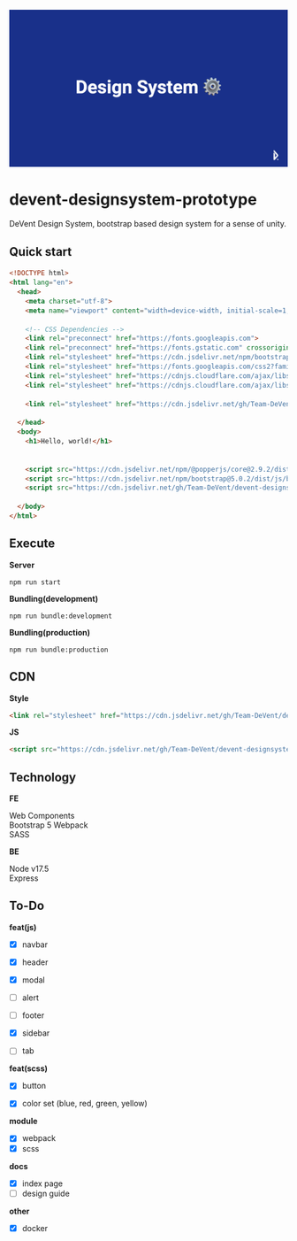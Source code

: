 ![ds](./head.png)

# devent-designsystem-prototype
DeVent Design System, bootstrap based design system for a sense of unity.


## Quick start

```html
<!DOCTYPE html>
<html lang="en">
  <head>
    <meta charset="utf-8">
    <meta name="viewport" content="width=device-width, initial-scale=1, shrink-to-fit=no">

    <!-- CSS Dependencies -->
    <link rel="preconnect" href="https://fonts.googleapis.com"> 
    <link rel="preconnect" href="https://fonts.gstatic.com" crossorigin> 
    <link rel="stylesheet" href="https://cdn.jsdelivr.net/npm/bootstrap@5.0.2/dist/css/bootstrap.min.css" integrity="sha384-EVSTQN3/azprG1Anm3QDgpJLIm9Nao0Yz1ztcQTwFspd3yD65VohhpuuCOmLASjC" crossorigin="anonymous">
    <link rel="stylesheet" href="https://fonts.googleapis.com/css2?family=Noto+Sans+KR:wght@400;500;700&display=swap">
    <link rel="stylesheet" href="https://cdnjs.cloudflare.com/ajax/libs/font-awesome/5.8.2/css/all.min.css"/>
    <link rel="stylesheet" href="https://cdnjs.cloudflare.com/ajax/libs/rainbow/1.2.0/themes/github.min.css" integrity="sha512-dqCmbGxLwDqQYmI+Dr0LAWG21trYGnqIaw+yuyfmLXTmb8tiZyvOeqQqmJbZWv7UpzUeRV9Zj6QTKMw4eMSiHw==" crossorigin="anonymous" referrerpolicy="no-referrer" />

    <link rel="stylesheet" href="https://cdn.jsdelivr.net/gh/Team-DeVent/devent-designsystem/dist/style.css"/>

  </head>
  <body>
    <h1>Hello, world!</h1>


    <script src="https://cdn.jsdelivr.net/npm/@popperjs/core@2.9.2/dist/umd/popper.min.js" integrity="sha384-IQsoLXl5PILFhosVNubq5LC7Qb9DXgDA9i+tQ8Zj3iwWAwPtgFTxbJ8NT4GN1R8p" crossorigin="anonymous"></script>
    <script src="https://cdn.jsdelivr.net/npm/bootstrap@5.0.2/dist/js/bootstrap.min.js" integrity="sha384-cVKIPhGWiC2Al4u+LWgxfKTRIcfu0JTxR+EQDz/bgldoEyl4H0zUF0QKbrJ0EcQF" crossorigin="anonymous"></script>
    <script src="https://cdn.jsdelivr.net/gh/Team-DeVent/devent-designsystem/dist/main.js"></script>

  </body>
</html>
```

## Execute

**Server**

```
npm run start
```

**Bundling(development)**

```
npm run bundle:development
```

**Bundling(production)**

```
npm run bundle:production
```

## CDN

**Style**

```html
<link rel="stylesheet" href="https://cdn.jsdelivr.net/gh/Team-DeVent/devent-designsystem/dist/style.css"/>
```

**JS**

```html
<script src="https://cdn.jsdelivr.net/gh/Team-DeVent/devent-designsystem/dist/main.js"></script>
```


## Technology

**FE**

Web Components  
Bootstrap 5
Webpack  
SASS  



**BE**

Node v17.5  
Express  


## To-Do

**feat(js)**

* [x] navbar
* [x] header
* [x] modal
* [ ] alert
* [ ] footer
* [x] sidebar
* [ ] tab


**feat(scss)**

* [x] button
* [x] color set (blue, red, green, yellow)


**module**

* [x] webpack
* [x] scss

**docs**

* [x] index page
* [ ] design guide

**other**

* [x] docker 